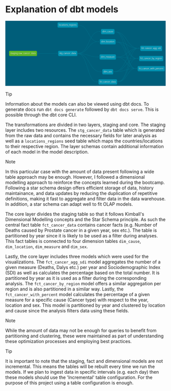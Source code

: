# Explanation of dbt models

![DbtLineage](/images/dbt_diagram.png)

> [!Tip]
> Information about the models can also be viewed using dbt docs. To generate docs run `dbt docs generate` followed by `dbt docs serve`. This is possible through the dbt core CLI.

The transformations are divided in two layers, staging and core. The staging layer includes two resources. The `stg_cancer_data` table which is generated from the raw data and contains the necessary fields for later analysis as well as a `locations_regions` seed table which maps the countries/locations to their respective region. The layer schemas contain additional information of each model in the model description. 

> [!Note]
> In this particular case with the amount of data present following a wide table approach may be enough. However, I followed a dimensional modelling approach to reinforce the concepts learned during the bootcamp. Following a star schema design offers efficient storage of data, history maintainance, and data updates by reducing the duplication of repetitive definitions, making it fast to aggregate and filter data in the data warehouse. In addition, a star schema can adapt well to fit OLAP models.

The core layer divides the staging table so that it follows Kimball's Dimensional Modelling concepts and the Star Schema principle. As such the central fact table `fct_cancer_data` contains cancer facts (e.g. Number of Deaths caused by Prostate cancer in a given year, sex etc.). The table is partitioned by year since it is likely to be used as a filter during analyses. This fact tables is connected to four dimension tables `dim_cause`, `dim_location`, `dim_measure` and `dim_sex`.

Lastly, the core layer includes three models which were used for the visualizations. The `fct_cancer_agg_sdi` model aggregates the number of a given measure (Deaths, Dalys etc.) per year and Sociodemographic Index (SDI) as well as calculates the percentage based on the total number. It is partitioned by year as it is used as a filter during the corresponding analysis. The `fct_cancer_by_region` model offers a similar aggregation per region and is also partitioned in a similar way. Lastly, the `fct_cancer_with_percent` model calculates the percentage of a given measure for a specific cause (Cancer type) with respect to the year, location and sex. This model is partitioned by year and clustered by location and cause since the analysis filters data using these fields. 

> [!Note]
> While the amount of data may not be enough for queries to benefit from partitioning and clustering, these were maintained as part of understanding these optimization processes and employing best practices.

> [!Tip]
> It is important to note that the staging, fact and dimensional models are not incremental. This means the tables will be rebuilt every time we run the models. If we plan to ingest data in specific intervals (e.g. each day) then these models should use the 'Incremental' table configuration. For the purpose of this project using a table configuration is enough.